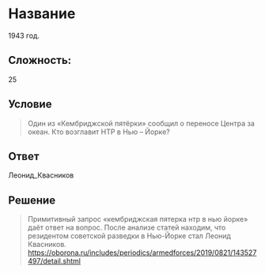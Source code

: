 #  Название
1943 год.
## Сложность: 
25
## Условие
> Один из «Кембриджской пятёрки» сообщил о переносе Центра за океан. Кто возглавит НТР в Нью – Йорке?
## Ответ
Леонид_Квасников

## Решение
> Примитивный запрос «кембриджская пятерка нтр в нью йорке» даёт ответ на вопрос. После анализе статей находим, что резидентом советской разведки в Нью-Йорке стал Леонид Квасников. https://oborona.ru/includes/periodics/armedforces/2019/0821/143527497/detail.shtml


